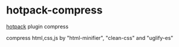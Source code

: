 # hotpack-compress
[hotpack](https://github.com/duhongwei/hotpack) plugin compress

compress html,css,js by "html-minifier",  "clean-css" and "uglify-es"
